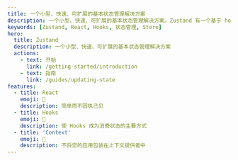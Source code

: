 ```yaml
---
title: 一个小型、快速、可扩展的基本状态管理解决方案
description: 一个小型、快速、可扩展的基本状态管理解决方案。Zustand 有一个基于 hooks 的舒适 API。它不是样板文件，也没有倾向，但有足够的约定来明确和流量一样。
keywords: [Zustand, React, Hooks, 状态管理, Store]
hero:
  title: Zustand
  description: 一个小型、快速、可扩展的基本状态管理解决方案
  actions:
    - text: 开始
      link: /getting-started/introduction
    - text: 指南
      link: /guides/updating-state
features:
  - title: React
    emoji: 💎
    description: 简单而不固执己见
  - title: Hooks
    emoji: 🌈
    description: 使 Hooks 成为消费状态的主要方式
  - title: 'Context'
    emoji: 🚀
    description: 不将您的应用包装在上下文提供者中
---
```

